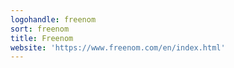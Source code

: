 ```yaml
---
logohandle: freenom
sort: freenom
title: Freenom
website: 'https://www.freenom.com/en/index.html'
---
```


